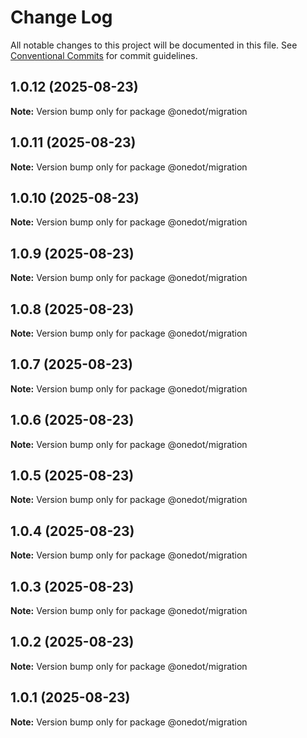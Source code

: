 # Change Log

All notable changes to this project will be documented in this file.
See [Conventional Commits](https://conventionalcommits.org) for commit guidelines.

## 1.0.12 (2025-08-23)

**Note:** Version bump only for package @onedot/migration





## 1.0.11 (2025-08-23)

**Note:** Version bump only for package @onedot/migration





## 1.0.10 (2025-08-23)

**Note:** Version bump only for package @onedot/migration





## 1.0.9 (2025-08-23)

**Note:** Version bump only for package @onedot/migration





## 1.0.8 (2025-08-23)

**Note:** Version bump only for package @onedot/migration





## 1.0.7 (2025-08-23)

**Note:** Version bump only for package @onedot/migration





## 1.0.6 (2025-08-23)

**Note:** Version bump only for package @onedot/migration





## 1.0.5 (2025-08-23)

**Note:** Version bump only for package @onedot/migration





## 1.0.4 (2025-08-23)

**Note:** Version bump only for package @onedot/migration





## 1.0.3 (2025-08-23)

**Note:** Version bump only for package @onedot/migration





## 1.0.2 (2025-08-23)

**Note:** Version bump only for package @onedot/migration





## 1.0.1 (2025-08-23)

**Note:** Version bump only for package @onedot/migration
